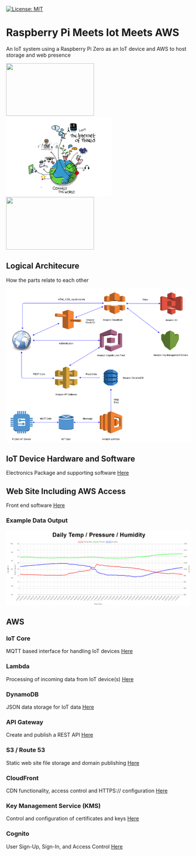 [![License: MIT](https://img.shields.io/badge/license-MIT-brightgreen.svg)](https://opensource.org/licenses/MIT)

# Raspberry Pi Meets Iot Meets AWS

An IoT system using a Raspberry Pi Zero as an IoT device and AWS to host storage and web presence

<img width="240" height="144" src="https://upload.wikimedia.org/wikipedia/commons/thumb/6/6f/Raspberry_Pi_B%2B_top.jpg/320px-Raspberry_Pi_B%2B_top.jpg">  <img width="288" height="216" src="images/iot.png">  <img width="240" height="144" src="https://upload.wikimedia.org/wikipedia/commons/thumb/9/93/Amazon_Web_Services_Logo.svg/320px-Amazon_Web_Services_Logo.svg.png"> 

## Logical Architecure

How the parts relate to each other
<p align="center">
  <img src="images/architecture.png">
</p>


## IoT Device Hardware and Software

Electronics Package and supporting software [Here](rpi/README.md)

## Web Site Including AWS Access

Front end software [Here](frontend/README.md)

### Example Data Output

<img src="images/graph.png">

## AWS

### IoT Core

MQTT based interface for handling IoT devices [Here](iot/README.md)

### Lambda

Processing of incoming data from IoT device(s) [Here](lambda/README.md)

### DynamoDB

JSON data storage for IoT data [Here](dynamodb/README.md)

### API Gateway

Create and publish a REST API [Here](gateway/README.md)

### S3 / Route 53

Static web site file storage and domain publishing [Here](s3/README.md)

### CloudFront

CDN functionality, access control and HTTPS:// configuration [Here](cloudfront/README.md)

### Key Management Service (KMS)

Control and configuration of certificates and keys [Here](kms/README.md)

### Cognito

User Sign-Up, Sign-In, and Access Control [Here](cognito/README.md)










